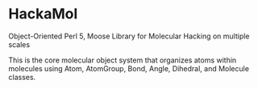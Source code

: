 HackaMol
========
Object-Oriented Perl 5, Moose Library for Molecular Hacking on multiple scales

This is the core molecular object system that organizes atoms within molecules using Atom, AtomGroup, Bond, Angle, Dihedral, and
Molecule classes.  



